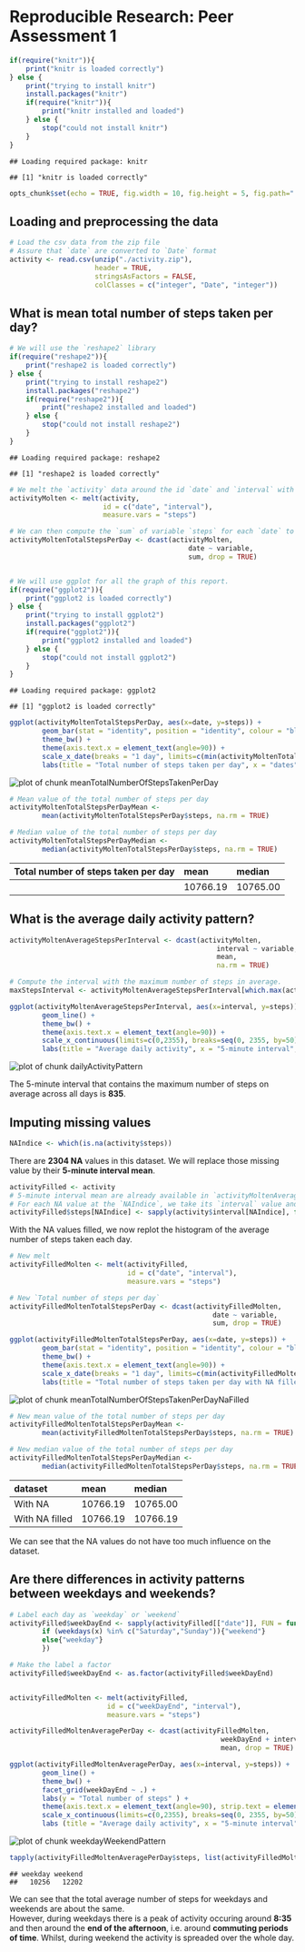 # Reproducible Research: Peer Assessment 1

```r
if(require("knitr")){
    print("knitr is loaded correctly")
} else {
    print("trying to install knitr")
    install.packages("knitr")
    if(require("knitr")){
        print("knitr installed and loaded")
    } else {
        stop("could not install knitr")
    }
}
```

```
## Loading required package: knitr
```

```
## [1] "knitr is loaded correctly"
```

```r
opts_chunk$set(echo = TRUE, fig.width = 10, fig.height = 5, fig.path="./figures/")
```

## Loading and preprocessing the data

```r
# Load the csv data from the zip file 
# Assure that `date` are converted to `Date` format
activity <- read.csv(unzip("./activity.zip"), 
                     header = TRUE, 
                     stringsAsFactors = FALSE, 
                     colClasses = c("integer", "Date", "integer"))
```

## What is mean total number of steps taken per day?

```r
# We will use the `reshape2` library
if(require("reshape2")){
    print("reshape2 is loaded correctly")
} else {
    print("trying to install reshape2")
    install.packages("reshape2")
    if(require("reshape2")){
        print("reshape2 installed and loaded")
    } else {
        stop("could not install reshape2")
    }
}
```

```
## Loading required package: reshape2
```

```
## [1] "reshape2 is loaded correctly"
```

```r
# We melt the `activity` data around the id `date` and `interval` with data being `steps`
activityMolten <- melt(activity, 
                       id = c("date", "interval"), 
                       measure.vars = "steps")

# We can then compute the `sum` of variable `steps` for each `date` to get the `Total number of steps per day`
activityMoltenTotalStepsPerDay <- dcast(activityMolten, 
                                            date ~ variable, 
                                            sum, drop = TRUE)


# We will use ggplot for all the graph of this report.
if(require("ggplot2")){
    print("ggplot2 is loaded correctly")
} else {
    print("trying to install ggplot2")
    install.packages("ggplot2")
    if(require("ggplot2")){
        print("ggplot2 installed and loaded")
    } else {
        stop("could not install ggplot2")
    }
}
```

```
## Loading required package: ggplot2
```

```
## [1] "ggplot2 is loaded correctly"
```

```r
ggplot(activityMoltenTotalStepsPerDay, aes(x=date, y=steps)) +
        geom_bar(stat = "identity", position = "identity", colour = "black", fill = "#CCEEFF", size = .25) +
        theme_bw() +
        theme(axis.text.x = element_text(angle=90)) + 
        scale_x_date(breaks = "1 day", limits=c(min(activityMoltenTotalStepsPerDay$date)+2,max(activityMoltenTotalStepsPerDay$date)-2)) +
        labs(title = "Total number of steps taken per day", x = "dates", y = "Total number of steps")
```

![plot of chunk meanTotalNumberOfStepsTakenPerDay](./figures/meanTotalNumberOfStepsTakenPerDay.png) 


```r
# Mean value of the total number of steps per day
activityMoltenTotalStepsPerDayMean <-
        mean(activityMoltenTotalStepsPerDay$steps, na.rm = TRUE)

# Median value of the total number of steps per day 
activityMoltenTotalStepsPerDayMedian <- 
        median(activityMoltenTotalStepsPerDay$steps, na.rm = TRUE)
```

| Total number of steps taken per day | mean | median |
| :--- | :--- | :--- |
|  | 10766.19 | 10765.00 |

## What is the average daily activity pattern?

```r
activityMoltenAverageStepsPerInterval <- dcast(activityMolten, 
                                                   interval ~ variable, 
                                                   mean, 
                                                   na.rm = TRUE)

# Compute the interval with the maximum number of steps in average.
maxStepsInterval <- activityMoltenAverageStepsPerInterval[which.max(activityMoltenAverageStepsPerInterval$steps),"interval"]

ggplot(activityMoltenAverageStepsPerInterval, aes(x=interval, y=steps)) + 
        geom_line() + 
        theme_bw() +
        theme(axis.text.x = element_text(angle=90)) +
        scale_x_continuous(limits=c(0,2355), breaks=seq(0, 2355, by=50), minor_breaks=seq(0, 2355, by=5)) +
        labs(title = "Average daily activity", x = "5-minute interval", y = "Average number of steps taken,\n averaged across all days")
```

![plot of chunk dailyActivityPattern](./figures/dailyActivityPattern.png) 

The 5-minute interval that contains the maximum number of steps on average across all days is **835**.

## Imputing missing values

```r
NAIndice <- which(is.na(activity$steps))
```
There are **2304 NA** values in this dataset.
We will replace those missing value by their **5-minute interval mean**.

```r
activityFilled <- activity
# 5-minute interval mean are already available in `activityMoltenAverageStepsPerInterval`
# For each NA value at the `NAIndice`, we take its `interval` value and search for it in `activityMoltenAverageStepsPerInterval$interval`. We can then get its mean steps value from `activityMoltenAverageStepsPerInterval$steps`.
activityFilled$steps[NAIndice] <- sapply(activity$interval[NAIndice], function(x) activityMoltenAverageStepsPerInterval$steps[activityMoltenAverageStepsPerInterval$interval == x])
```

With the NA values filled, we now replot the histogram of the average number of steps taken each day.

```r
# New melt
activityFilledMolten <- melt(activityFilled, 
                             id = c("date", "interval"), 
                             measure.vars = "steps")

# New `Total number of steps per day`
activityFilledMoltenTotalStepsPerDay <- dcast(activityFilledMolten, 
                                                  date ~ variable, 
                                                  sum, drop = TRUE)

ggplot(activityFilledMoltenTotalStepsPerDay, aes(x=date, y=steps)) +
        geom_bar(stat = "identity", position = "identity", colour = "black", fill = "#CCEEFF", size = .25) + 
        theme_bw() +
        theme(axis.text.x = element_text(angle=90)) + 
        scale_x_date(breaks = "1 day", limits=c(min(activityFilledMoltenTotalStepsPerDay$date)+2,max(activityFilledMoltenTotalStepsPerDay$date)-2)) +
        labs(title = "Total number of steps taken per day with NA filled", x = "dates", y = "Total number of steps")
```

![plot of chunk meanTotalNumberOfStepsTakenPerDayNaFilled](./figures/meanTotalNumberOfStepsTakenPerDayNaFilled.png) 


```r
# New mean value of the total number of steps per day
activityFilledMoltenTotalStepsPerDayMean <-
        mean(activityFilledMoltenTotalStepsPerDay$steps, na.rm = TRUE)

# New median value of the total number of steps per day 
activityFilledMoltenTotalStepsPerDayMedian <-
        median(activityFilledMoltenTotalStepsPerDay$steps, na.rm = TRUE)
```

| dataset | mean | median |
| :--- | :--- | :--- |
| With NA | 10766.19 | 10765.00 |
| With NA filled | 10766.19 | 10766.19 |

We can see that the NA values do not have too much influence on the dataset.

## Are there differences in activity patterns between weekdays and weekends?


```r
# Label each day as `weekday` or `weekend`
activityFilled$weekDayEnd <- sapply(activityFilled[["date"]], FUN = function(x) {
        if (weekdays(x) %in% c("Saturday","Sunday")){"weekend"} 
        else{"weekday"}
        })

# Make the label a factor
activityFilled$weekDayEnd <- as.factor(activityFilled$weekDayEnd)


activityFilledMolten <- melt(activityFilled, 
                        id = c("weekDayEnd", "interval"), 
                        measure.vars = "steps")

activityFilledMoltenAveragePerDay <- dcast(activityFilledMolten, 
                                                    weekDayEnd + interval ~ variable, 
                                                    mean, drop = TRUE)

ggplot(activityFilledMoltenAveragePerDay, aes(x=interval, y=steps)) + 
        geom_line() + 
        theme_bw() +
        facet_grid(weekDayEnd ~ .) + 
        labs(y = "Total number of steps" ) +
        theme(axis.text.x = element_text(angle=90), strip.text = element_text(face="bold", size=rel(1)), strip.background = element_rect(fill="#CCEEFF", colour="black", size=1)) +
        scale_x_continuous(limits=c(0,2355), breaks=seq(0, 2355, by=50), minor_breaks=seq(0, 2355, by=5)) +
        labs (title = "Average daily activity", x = "5-minute interval", y = "Average number of steps taken,\n averaged across all weekday days or weekend days")
```

![plot of chunk weekdayWeekendPattern](./figures/weekdayWeekendPattern.png) 

```r
tapply(activityFilledMoltenAveragePerDay$steps, list(activityFilledMoltenAveragePerDay$weekDayEnd), sum)
```

```
## weekday weekend 
##   10256   12202
```

We can see that the total average number of steps for weekdays and weekends are about the same.  
However, during weekdays there is a peak of activity occuring around **8:35** and then around the **end of the afternoon**, i.e. around **commuting periods of time**. Whilst, during weekend the activity is spreaded over the whole day.
